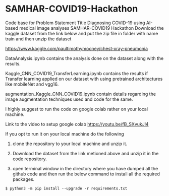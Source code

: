 # SAMHAR-COVID19-Hackathon
Code base for Problem Statement Title Diagnosing COVID-19 using AI-based medical image analyses SAMHAR-COVID19 Hackathon
Download the kaggle dataset from the link below and put the zip file in folder with name train and then unzip the dataset

https://www.kaggle.com/paultimothymooney/chest-xray-pneumonia

DataAnalysis.ipynb contains the analysis done on the dataset along with the results.

Kaggle_CNN_COVID19_TransferLearning.ipynb contains the results if Transfer learning applied on our dataset with using pretrained architectures like mobileNet and vgg16.

augmentation_Kaggle_CNN_COVID19.ipynb contain details regarding the image augmentation techniques used and code for the same.

I highly suggest to run the code on google colab rather on your local machine.

Link to the video to setup google colab https://youtu.be/fB_SXvukJl4

If you opt to run it on your local machine do the following

1. clone the repository to your local machine and unzip it.

2. Download the dataset from the link metioned above and unzip it in the code repository. 

3. open terminal window in the directory where you have dumped all the github code and then run the below command to install all the required packages.

`$ python3 -m pip install --upgrade -r requirements.txt`
